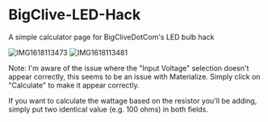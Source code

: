 # BigClive-LED-Hack
A simple calculator page for BigCliveDotCom's LED bulb hack

![IMG1618113473](https://user-images.githubusercontent.com/11834016/114292183-9b52db00-9ac7-11eb-83a5-8fa69a71aa3c.png)
![IMG1618113481](https://user-images.githubusercontent.com/11834016/114292184-9db53500-9ac7-11eb-9d43-193b9363221b.png)

Note: I'm aware of the issue where the "Input Voltage" selection doesn't appear correctly, this seems to be an issue with Materialize. Simply click on "Calculate" to make it appear correctly.

If you want to calculate the wattage based on the resistor you'll be adding, simply put two identical value (e.g. 100 ohms) in both fields.
